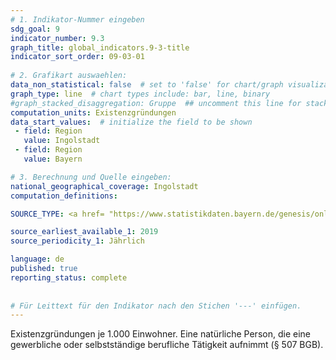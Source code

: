 ```yaml
---
# 1. Indikator-Nummer eingeben 
sdg_goal: 9 
indicator_number: 9.3
graph_title: global_indicators.9-3-title
indicator_sort_order: 09-03-01
 
# 2. Grafikart auswaehlen: 
data_non_statistical: false  # set to 'false' for chart/graph visualization 
graph_type: line  # chart types include: bar, line, binary 
#graph_stacked_disaggregation: Gruppe  ## uncomment this line for stacked bars. eplace 'Geschlecht' with the field of aggregation. 
computation_units: Existenzgründungen 
data_start_values:  # initialize the field to be shown  
 - field: Region 
   value: Ingolstadt 
 - field: Region 
   value: Bayern 

# 3. Berechnung und Quelle eingeben: 
national_geographical_coverage: Ingolstadt 
computation_definitions: 

SOURCE_TYPE: <a href= "https://www.statistikdaten.bayern.de/genesis/online?operation=previous&levelindex=1&step=0&titel=Suche&levelid=1648115340450&levelid=1648115051552#abreadcrumb">LfStat</a>  # data source

source_earliest_available_1: 2019
source_periodicity_1: Jährlich

language: de   
published: true 
reporting_status: complete
 
 
# Für Leittext für den Indikator nach den Stichen '---' einfügen. 
---
```

Existenzgründungen je 1.000 Einwohner. Eine natürliche Person, die eine gewerbliche oder selbstständige berufliche Tätigkeit aufnimmt (§ 507 BGB). <br>

